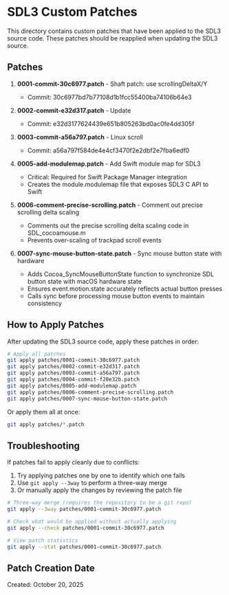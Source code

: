 # SDL3 Custom Patches

This directory contains custom patches that have been applied to the SDL3 source code. These patches should be reapplied when updating the SDL3 source.

## Patches

1. **0001-commit-30c6977.patch** - Shaft patch: use scrollingDeltaX/Y
   - Commit: 30c6977bd7b77108d1b1fcc55400ba74106b64e3

2. **0002-commit-e32d317.patch** - Update
   - Commit: e32d3177624439e651b805263bd0ac0fe4dd305f

3. **0003-commit-a56a797.patch** - Linux scroll
   - Commit: a56a797f584de4e4cf3470f2e2dbf2e7fba6edf0

5. **0005-add-modulemap.patch** - Add Swift module map for SDL3
   - Critical: Required for Swift Package Manager integration
   - Creates the module.modulemap file that exposes SDL3 C API to Swift

6. **0006-comment-precise-scrolling.patch** - Comment out precise scrolling delta scaling
   - Comments out the precise scrolling delta scaling code in SDL_cocoamouse.m
   - Prevents over-scaling of trackpad scroll events

7. **0007-sync-mouse-button-state.patch** - Sync mouse button state with hardware
   - Adds Cocoa_SyncMouseButtonState function to synchronize SDL button state with macOS hardware state
   - Ensures event.motion.state accurately reflects actual button presses
   - Calls sync before processing mouse button events to maintain consistency

## How to Apply Patches

After updating the SDL3 source code, apply these patches in order:

```bash
# Apply all patches
git apply patches/0001-commit-30c6977.patch
git apply patches/0002-commit-e32d317.patch
git apply patches/0003-commit-a56a797.patch
git apply patches/0004-commit-f20e32b.patch
git apply patches/0005-add-modulemap.patch
git apply patches/0006-comment-precise-scrolling.patch
git apply patches/0007-sync-mouse-button-state.patch
```

Or apply them all at once:

```bash
git apply patches/*.patch
```

## Troubleshooting

If patches fail to apply cleanly due to conflicts:

1. Try applying patches one by one to identify which one fails
2. Use `git apply --3way` to perform a three-way merge
3. Or manually apply the changes by reviewing the patch file

```bash
# Three-way merge (requires the repository to be a git repo)
git apply --3way patches/0001-commit-30c6977.patch

# Check what would be applied without actually applying
git apply --check patches/0001-commit-30c6977.patch

# View patch statistics
git apply --stat patches/0001-commit-30c6977.patch
```

## Patch Creation Date

Created: October 20, 2025


